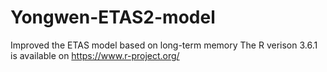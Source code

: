# Yongwen-ETAS2-model
Improved the ETAS model based on long-term memory
The R verison 3.6.1 is available on https://www.r-project.org/
